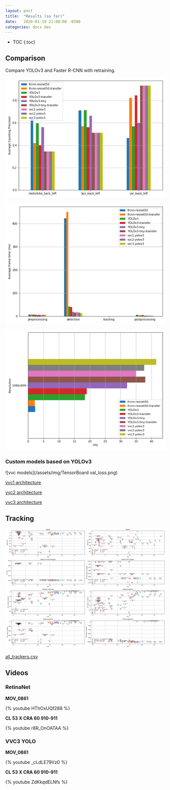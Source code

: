 ```yaml
---
layout: post
title:  "Results (so far)"
date:   2020-01-19 21:00:00 -0500
categories: docs dev
---
```


* TOC
{:toc}

## Comparison
Compare YOLOv3 and Faster R-CNN with retraining.

![Average counting precision](/assets/img/avg_precision.png)

![Average frame time](/assets/img/avg_time.png)

![FPS](/assets/img/fps.png)



### Custom models based on YOLOv3

![vvc models](/assets/img/TensorBoard val_loss.png)

[vvc1 architecture](/assets/img/architecture_vvc1.png)

[vvc2 architecture](/assets/img/architecture_vvc2.png)

[vvc3 architecture](/assets/img/architecture_vvc3.png)


## Tracking

![Main tracking metrics, Bog19](/assets/img/mota_vs_fps.png)

[all_trackers.csv](/assets/csv/all_trackers.csv)


## Videos


### RetinaNet

**MOV_0861**

{% youtube HThOxUQf288 %}


**CL 53 X CRA 60 910-911**

{% youtube r8R_OnOATAA %}


### VVC3 YOLO

**MOV_0861**

{% youtube _cLdLE79Vz0 %}


**CL 53 X CRA 60 910-911**

{% youtube ZdKkqdELNfs %}
